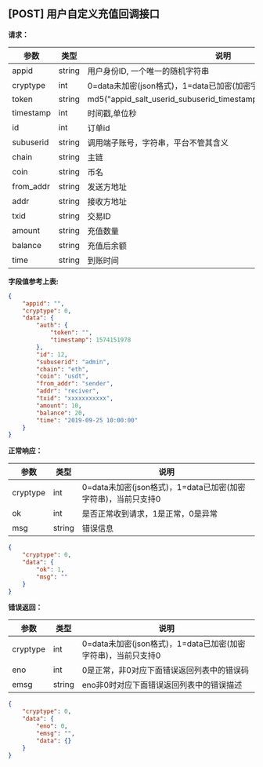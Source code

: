 ## [POST] 用户自定义充值回调接口

**请求：**

|参数       |类型   |说明                                                     |  
| --       |--     | --                                                     |
|appid     |string |用户身份ID, 一个唯一的随机字符串                            |   
|cryptype  |int    |0=data未加密(json格式)，1=data已加密(加密字符串)，当前只支持0 | 
|token     |string |md5("appid_salt_userid_subuserid_timestamp_chain_coin_addr_amount")|
|timestamp |int    |时间戳,单位秒                                             |
|id        |int    |订单id                                                  |
|subuserid |string |调用端子账号，字符串，平台不管其含义                         |
|chain     |string |主链                                                    |
|coin      |string |币名                                                    |
|from_addr |string |发送方地址                                               |
|addr      |string |接收方地址                                               |
|txid      |string |交易ID                                                  |
|amount    |string |充值数量                                                 |
|balance   |string |充值后余额                                               |
|time      |string |到账时间                                                |

**字段值参考上表:**

```json
{
    "appid": "",
    "cryptype": 0,       
    "data": {
        "auth": {
            "token": "",  
            "timestamp": 1574151978     
        },    
        "id": 12,                
        "subuserid": "admin",       
        "chain": "eth",               
        "coin": "usdt",                    
        "from_addr": "sender", 
        "addr": "reciver",
        "txid": "xxxxxxxxxxx",
        "amount": 10,        
        "balance": 20,                
        "time": "2019-09-25 10:00:00" 
    }
}
```

**正常响应：**

|参数      |类型   |说明                                                        |  
| --      |--     | --                                                        |
|cryptype |int    |0=data未加密(json格式)，1=data已加密(加密字符串)，当前只支持0    |   
|ok       |int    |是否正常收到请求，1是正常，0是异常                              | 
|msg      |string |错误信息                                                    |

```json
{
    "cryptype": 0, 
    "data": {
        "ok": 1,   
        "msg": ""
    }
}
```


**错误返回：**

|参数      |类型   |说明                                                                    |  
| --      |--     | --                                                                    |
|cryptype              |int    |0=data未加密(json格式)，1=data已加密(加密字符串)，当前只支持0    |   
|eno                   |int    |0是正常，非0对应下面错误返回列表中的错误码                       | 
|emsg                  |string |eno非0时对应下面错误返回列表中的错误描述                        |

```json
{
    "cryptype": 0,  
    "data": {
        "eno": 0,  
        "emsg": "",
        "data": {}
    }
}
```